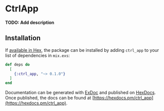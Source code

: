 # CtrlApp

**TODO: Add description**

## Installation

If [available in Hex](https://hex.pm/docs/publish), the package can be installed
by adding `ctrl_app` to your list of dependencies in `mix.exs`:

```elixir
def deps do
  [
    {:ctrl_app, "~> 0.1.0"}
  ]
end
```

Documentation can be generated with [ExDoc](https://github.com/elixir-lang/ex_doc)
and published on [HexDocs](https://hexdocs.pm). Once published, the docs can
be found at [https://hexdocs.pm/ctrl_app](https://hexdocs.pm/ctrl_app).

